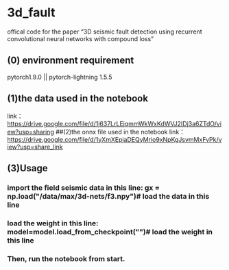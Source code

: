 # 3d_fault
offical code for the paper “3D seismic fault detection using recurrent convolutional neural networks with compound loss”
## (0) environment requirement  
pytorch1.9.0 || pytorch-lightning 1.5.5

## (1)the data used in the notebook
link：https://drive.google.com/file/d/1j637LrLEjqmmWkWxKdWVJ2IDj3a6ZTdO/view?usp=sharing
##(2)the onnx file used in the notebook
link：https://drive.google.com/file/d/1yXmXEpjaDEQyMrio9xNpKgJsvmMxFvPk/view?usp=share_link
## (3)Usage
### import the field seismic data in this line: gx = np.load("/data/max/3d-nets/f3.npy")# load the data in this line  
### load the weight in this line: model=model.load_from_checkpoint("")# load the weight in this line
### Then, run the notebook from start.
